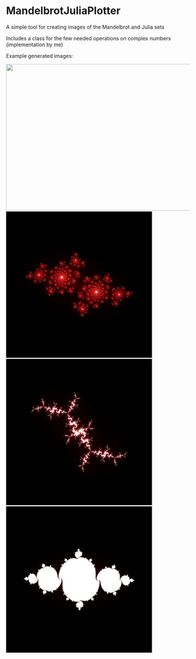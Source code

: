 # MandelbrotJuliaPlotter
A simple tool for creating images of the Mandelbrot and Julia sets

Includes a class for the few needed operations on complex numbers (implementation by me)

Example generated images:

<img src="https://raw.githubusercontent.com/AdrianKlessa/MandelbrotJuliaPlotter/master/Mandelbrot.png" width="600" height="400"/>

<img src="https://raw.githubusercontent.com/AdrianKlessa/MandelbrotJuliaPlotter/master/prev%20a.jpg" width="400" height="400"/>

<img src="https://raw.githubusercontent.com/AdrianKlessa/MandelbrotJuliaPlotter/master/prev%20b.jpg" width="400" height="400"/>

<img src="https://raw.githubusercontent.com/AdrianKlessa/MandelbrotJuliaPlotter/master/prev%20c.jpg" width="400" height="400"/>
